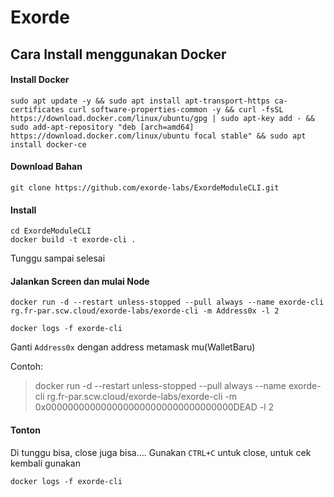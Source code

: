 # Exorde

## Cara Install menggunakan Docker

#### Install Docker

```
sudo apt update -y && sudo apt install apt-transport-https ca-certificates curl software-properties-common -y && curl -fsSL https://download.docker.com/linux/ubuntu/gpg | sudo apt-key add - && sudo add-apt-repository "deb [arch=amd64] https://download.docker.com/linux/ubuntu focal stable" && sudo apt install docker-ce
```

#### Download Bahan

```
git clone https://github.com/exorde-labs/ExordeModuleCLI.git
```

#### Install

```
cd ExordeModuleCLI
docker build -t exorde-cli . 
```

Tunggu sampai selesai

#### Jalankan Screen dan mulai Node

```
docker run -d --restart unless-stopped --pull always --name exorde-cli rg.fr-par.scw.cloud/exorde-labs/exorde-cli -m Address0x -l 2
```

```
docker logs -f exorde-cli
```

Ganti `Address0x` dengan address metamask mu(WalletBaru)

Contoh:

> docker run -d --restart unless-stopped --pull always --name exorde-cli rg.fr-par.scw.cloud/exorde-labs/exorde-cli -m 0x0000000000000000000000000000000000DEAD -l 2

#### Tonton

Di tunggu bisa, close juga bisa…. Gunakan `CTRL+C` untuk close, untuk cek kembali gunakan

```
docker logs -f exorde-cli
```
